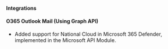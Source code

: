 #### Integrations

#### O365 Outlook Mail (Using Graph API)

- Added support for National Cloud in Microsoft 365 Defender, implemented in the Microsoft API Module.